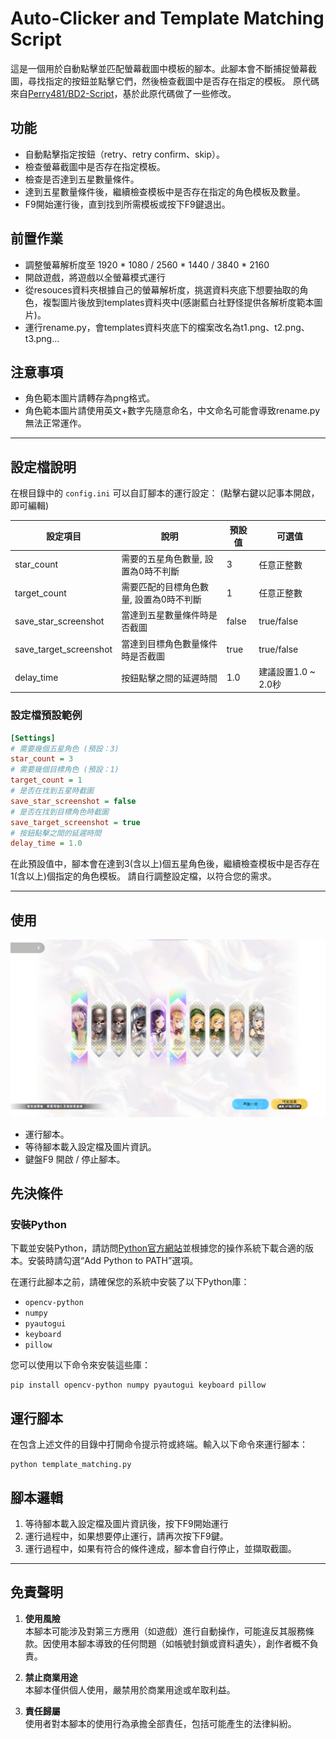 # Auto-Clicker and Template Matching Script

這是一個用於自動點擊並匹配螢幕截圖中模板的腳本。此腳本會不斷捕捉螢幕截圖，尋找指定的按鈕並點擊它們，然後檢查截圖中是否存在指定的模板。
原代碼來自[Perry481/BD2-Script](https://github.com/Perry481/BD2-Script)，基於此原代碼做了一些修改。

## 功能

- 自動點擊指定按鈕（retry、retry confirm、skip）。
- 檢查螢幕截圖中是否存在指定模板。
- 檢查是否達到五星數量條件。
- 達到五星數量條件後，繼續檢查模板中是否存在指定的角色模板及數量。
- F9開始運行後，直到找到所需模板或按下F9鍵退出。

## 前置作業
- 調整螢幕解析度至 1920 * 1080 / 2560 * 1440 / 3840 * 2160
- 開啟遊戲，將遊戲以全螢幕模式運行
- 從resouces資料夾根據自己的螢幕解析度，挑選資料夾底下想要抽取的角色，複製圖片後放到templates資料夾中(感謝藍白社野怪提供各解析度範本圖片)。
- 運行rename.py，會templates資料夾底下的檔案改名為t1.png、t2.png、t3.png...

## 注意事項
- 角色範本圖片請轉存為png格式。
- 角色範本圖片請使用英文+數字先隨意命名，中文命名可能會導致rename.py無法正常運作。

---

## 設定檔說明

在根目錄中的 `config.ini` 可以自訂腳本的運行設定：
(點擊右鍵以記事本開啟，即可編輯)

| 設定項目 | 說明 | 預設值 | 可選值 |
|---------|------|--------|--------|
| star_count | 需要的五星角色數量, 設置為0時不判斷 | 3 | 任意正整數 |
| target_count | 需要匹配的目標角色數量, 設置為0時不判斷 | 1 | 任意正整數 |
| save_star_screenshot | 當達到五星數量條件時是否截圖 | false | true/false |
| save_target_screenshot | 當達到目標角色數量條件時是否截圖 | true | true/false |
| delay_time | 按鈕點擊之間的延遲時間 | 1.0 | 建議設置1.0 ~ 2.0秒 |

### 設定檔預設範例
```ini
[Settings]
# 需要幾個五星角色 (預設：3)
star_count = 3
# 需要幾個目標角色 (預設：1)
target_count = 1
# 是否在找到五星時截圖
save_star_screenshot = false
# 是否在找到目標角色時截圖
save_target_screenshot = true
# 按鈕點擊之間的延遲時間
delay_time = 1.0
```
在此預設值中，腳本會在達到3(含以上)個五星角色後，繼續檢查模板中是否存在1(含以上)個指定的角色模板。
請自行調整設定檔，以符合您的需求。


---

## 使用

![示例圖片](screenshot.png)
- 運行腳本。
- 等待腳本載入設定檔及圖片資訊。
- 鍵盤F9 開啟 / 停止腳本。

## 先決條件

### 安裝Python

下載並安裝Python，請訪問[Python官方網站](https://www.python.org)並根據您的操作系統下載合適的版本。安裝時請勾選“Add Python to PATH”選項。

在運行此腳本之前，請確保您的系統中安裝了以下Python庫：

- `opencv-python`
- `numpy`
- `pyautogui`
- `keyboard`
- `pillow`

您可以使用以下命令來安裝這些庫：

```
pip install opencv-python numpy pyautogui keyboard pillow
```
## 運行腳本
在包含上述文件的目錄中打開命令提示符或終端。輸入以下命令來運行腳本：
```
python template_matching.py
```

## 腳本邏輯 
1. 等待腳本載入設定檔及圖片資訊後，按下F9開始運行
2. 運行過程中，如果想要停止運行，請再次按下F9鍵。
3. 運行過程中，如果有符合的條件達成，腳本會自行停止，並擷取截圖。

---

## 免責聲明

1. **使用風險**  
   本腳本可能涉及對第三方應用（如遊戲）進行自動操作，可能違反其服務條款。因使用本腳本導致的任何問題（如帳號封鎖或資料遺失），創作者概不負責。

2. **禁止商業用途**  
   本腳本僅供個人使用，嚴禁用於商業用途或牟取利益。

3. **責任歸屬**  
   使用者對本腳本的使用行為承擔全部責任，包括可能產生的法律糾紛。